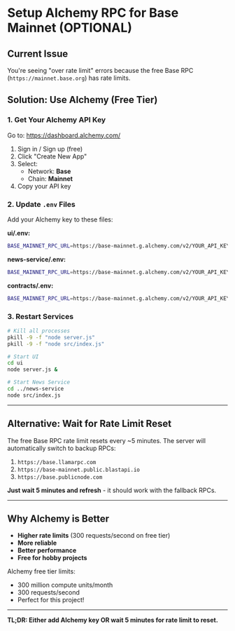 # Setup Alchemy RPC for Base Mainnet (OPTIONAL)

## Current Issue
You're seeing "over rate limit" errors because the free Base RPC (`https://mainnet.base.org`) has rate limits.

## Solution: Use Alchemy (Free Tier)

### 1. Get Your Alchemy API Key
Go to: https://dashboard.alchemy.com/

1. Sign in / Sign up (free)
2. Click "Create New App"
3. Select:
   - Network: **Base**
   - Chain: **Mainnet**
4. Copy your API key

### 2. Update `.env` Files

Add your Alchemy key to these files:

**ui/.env:**
```bash
BASE_MAINNET_RPC_URL=https://base-mainnet.g.alchemy.com/v2/YOUR_API_KEY
```

**news-service/.env:**
```bash
BASE_MAINNET_RPC_URL=https://base-mainnet.g.alchemy.com/v2/YOUR_API_KEY
```

**contracts/.env:**
```bash
BASE_MAINNET_RPC_URL=https://base-mainnet.g.alchemy.com/v2/YOUR_API_KEY
```

### 3. Restart Services
```bash
# Kill all processes
pkill -9 -f "node server.js"
pkill -9 -f "node src/index.js"

# Start UI
cd ui
node server.js &

# Start News Service
cd ../news-service
node src/index.js
```

---

## Alternative: Wait for Rate Limit Reset

The free Base RPC rate limit resets every ~5 minutes. The server will automatically switch to backup RPCs:
1. `https://base.llamarpc.com`
2. `https://base-mainnet.public.blastapi.io`
3. `https://base.publicnode.com`

**Just wait 5 minutes and refresh** - it should work with the fallback RPCs.

---

## Why Alchemy is Better

- **Higher rate limits** (300 requests/second on free tier)
- **More reliable**
- **Better performance**
- **Free for hobby projects**

Alchemy free tier limits:
- 300 million compute units/month
- 300 requests/second
- Perfect for this project!

---

**TL;DR: Either add Alchemy key OR wait 5 minutes for rate limit to reset.**

